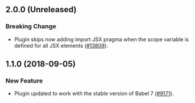 ## 2.0.0 (Unreleased)

### Breaking Change

- Plugin skips now adding import JSX pragma when the scope variable is defined for all JSX elements ([#13809](https://github.com/WordPress/gutenberg/pull/13809)). 

## 1.1.0 (2018-09-05)

### New Feature

- Plugin updated to work with the stable version of Babel 7 ([#9171](https://github.com/WordPress/gutenberg/pull/9171)).
